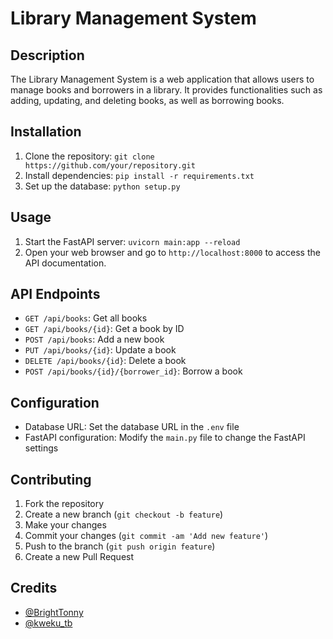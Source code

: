 # Library Management System

## Description
The Library Management System is a web application that allows users to manage books and borrowers in a library. It provides functionalities such as adding, updating, and deleting books, as well as borrowing books.

## Installation
1. Clone the repository: `git clone https://github.com/your/repository.git`
2. Install dependencies: `pip install -r requirements.txt`
3. Set up the database: `python setup.py`

## Usage
1. Start the FastAPI server: `uvicorn main:app --reload`
2. Open your web browser and go to `http://localhost:8000` to access the API documentation.

## API Endpoints
- `GET /api/books`: Get all books
- `GET /api/books/{id}`: Get a book by ID
- `POST /api/books`: Add a new book
- `PUT /api/books/{id}`: Update a book
- `DELETE /api/books/{id}`: Delete a book
- `POST /api/books/{id}/{borrower_id}`: Borrow a book

## Configuration
- Database URL: Set the database URL in the `.env` file
- FastAPI configuration: Modify the `main.py` file to change the FastAPI settings

## Contributing
1. Fork the repository
2. Create a new branch (`git checkout -b feature`)
3. Make your changes
4. Commit your changes (`git commit -am 'Add new feature'`)
5. Push to the branch (`git push origin feature`)
6. Create a new Pull Request



## Credits
- [@BrightTonny](https://github.com/BrightTonny)
- [@kweku_tb](https://github.com/kweku_tb)
